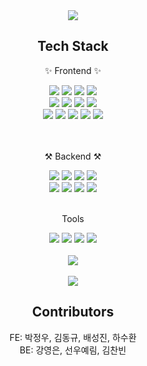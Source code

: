 <div align="center">
  <img src="https://capsule-render.vercel.app/api?type=cylinder&color=auto&height=150&section=header&text=66challenge&fontSize=70">
  <h2>Tech Stack</h2>

  <p>✨ Frontend ✨</p>
    <img src="https://img.shields.io/badge/TypeScript-3178C6?style=flat&logo=TypeScript&logoColor=white"/>
    <img src="https://img.shields.io/badge/Next.js-000000?style=flat&logo=Next.js&logoColor=white"/>
    <img src="https://img.shields.io/badge/PWA-5A0FC8?style=flat&logo=PWA&logoColor=white"/>
    <img src="https://img.shields.io/badge/Firebase-FFCA28?style=flat&logo=Firebase&logoColor=white"/></br>
    <img src="https://img.shields.io/badge/Styled Components-DB7093?style=flat&logo=styled-components&logoColor=white"/>
    <img src="https://img.shields.io/badge/Tailwind CSS-06B6D4?style=flat&logo=Tailwind CSS&logoColor=white"/>
    <img src="https://img.shields.io/badge/Prettier-F7B93E?style=flat&logo=Prettier&logoColor=white"/>
    <img src="https://img.shields.io/badge/Redux-764ABC?style=flat&logo=Redux&logoColor=white"/></br>
    <img src="https://img.shields.io/badge/Chart.js-FF6384?style=flat&logo=Chart.js&logoColor=white"/>
    <img src="https://img.shields.io/badge/Amazon AWS-232F3E?style=flat&logo=Amazon AWS&logoColor=white"/>
    <img src="https://img.shields.io/badge/Jenkins-D24939?style=flat&logo=Jenkins&logoColor=white"/>
    <img src="https://img.shields.io/badge/PM2-2B037A?style=flat&logo=PM2&logoColor=white"/>
    <img src="https://img.shields.io/badge/NGINX-009639?style=flat&logo=NGINX&logoColor=white"/>
    </br>
    </br>
    </br>
  <p>⚒ Backend ⚒</p>
    <img src="https://img.shields.io/badge/Spring-6DB33F?style=flat&logo=Spring&logoColor=white"/>
    <img src="https://img.shields.io/badge/Spring Security-6DB33F?style=flat&logo=Spring Security&logoColor=white"/>
    <img src="https://img.shields.io/badge/Spring Boot-6DB33F?style=flat&logo=Spring Boot&logoColor=white"/>
    <img src="https://img.shields.io/badge/Tomcat-F8DC75?style=flat&logo=Apache Tomcat&logoColor=white"/>
    </br>
    <img src="https://img.shields.io/badge/Github Actions-2088FF?style=flat&logo=Github Actions&logoColor=white"/>
    <img src="https://img.shields.io/badge/NGINX-009639?style=flat&logo=NGINX&logoColor=white"/>
    <img src="https://img.shields.io/badge/Amazon AWS-232F3E?style=flat&logo=Amazon AWS&logoColor=white"/>
    <img src="https://img.shields.io/badge/MySQL-4479A1?style=flat&logo=MySQL&logoColor=white"/> 
    </br>
    </br>
   <p>Tools</p>
     <img src="https://img.shields.io/badge/Notion-000000?style=flat&logo=Notion&logoColor=white"/>
     <img src="https://img.shields.io/badge/Github-181717?style=flat&logo=Github&logoColor=white"/>
     <img src="https://img.shields.io/badge/IntelliJ IDEA-000009?style=flat&logo=IntelliJ IDEA&logoColor=white"/>
     <img src="https://img.shields.io/badge/Visual Studio Code-007ACC?style=flat&logo=Visual Studio Code&logoColor=white"/>
    </br>
    </br>
    <img src="https://github-readme-stats.vercel.app/api/top-langs/?username=dev-jambin&layout=compact"><br><br>
    <img src="https://github-readme-stats.vercel.app/api?username=dev-jambin&show_icons=true">


## Contributors

FE: 박정우, 김동규, 배성진, 하수환</br>
BE: 강영은, 선우예림, 김찬빈
</div>
